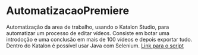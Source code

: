# AutomatizacaoPremiere
Automatização da area de trabalho, usando o Katalon Studio, para automatizar um processo de editar vídeos. Consiste em botar uma introdoção e uma conclusão em mais de 100 vídeos e depois exportar tudo. Dentro do Katalon é possível usar Java com Selenium.
[Link para o script](https://github.com/Dannestulla/AutomatizacaoPremiere/blob/main/Scripts/Exportar%20videos/Script1605935611262.groovy)

